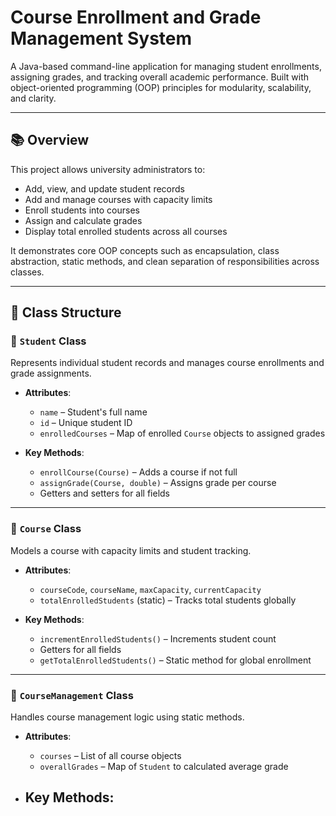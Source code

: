 # Course Enrollment and Grade Management System

A Java-based command-line application for managing student enrollments, assigning grades, and tracking overall academic performance. Built with object-oriented programming (OOP) principles for modularity, scalability, and clarity.

---

## 📚 Overview

This project allows university administrators to:
- Add, view, and update student records
- Add and manage courses with capacity limits
- Enroll students into courses
- Assign and calculate grades
- Display total enrolled students across all courses

It demonstrates core OOP concepts such as encapsulation, class abstraction, static methods, and clean separation of responsibilities across classes.

---

## 🧱 Class Structure

### 🔹 `Student` Class
Represents individual student records and manages course enrollments and grade assignments.

- **Attributes**:
  - `name` – Student's full name
  - `id` – Unique student ID
  - `enrolledCourses` – Map of enrolled `Course` objects to assigned grades

- **Key Methods**:
  - `enrollCourse(Course)` – Adds a course if not full
  - `assignGrade(Course, double)` – Assigns grade per course
  - Getters and setters for all fields

---

### 🔹 `Course` Class
Models a course with capacity limits and student tracking.

- **Attributes**:
  - `courseCode`, `courseName`, `maxCapacity`, `currentCapacity`
  - `totalEnrolledStudents` (static) – Tracks total students globally

- **Key Methods**:
  - `incrementEnrolledStudents()` – Increments student count
  - Getters for all fields
  - `getTotalEnrolledStudents()` – Static method for global enrollment

---

### 🔹 `CourseManagement` Class
Handles course management logic using static methods.

- **Attributes**:
  - `courses` – List of all course objects
  - `overallGrades` – Map of `Student` to calculated average grade

- **Key Methods**:
  -